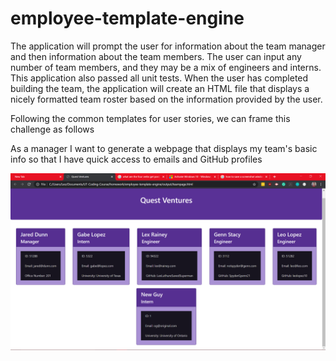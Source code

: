 # employee-template-engine

The application will prompt the user for information about the team manager and then information about the team members. The user can input any number of team members, and they may be a mix of engineers and interns. This application also passed all unit tests. When the user has completed building the team, the application will create an HTML file that displays a nicely formatted team roster based on the information provided by the user. 

Following the common templates for user stories, we can frame this challenge as follows

As a manager
I want to generate a webpage that displays my team's basic info
so that I have quick access to emails and GitHub profiles

![Employee Summary 1](./img/teamgenerator.png)
